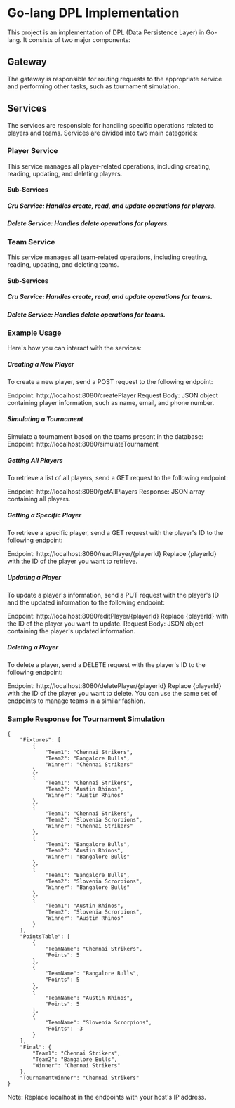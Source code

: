 # Go-lang DPL Implementation
This project is an implementation of DPL (Data Persistence Layer) in Go-lang. It consists of two major components:

## Gateway
The gateway is responsible for routing requests to the appropriate service and performing other tasks, such as tournament simulation.

## Services
The services are responsible for handling specific operations related to players and teams. Services are divided into two main categories:

### Player Service
This service manages all player-related operations, including creating, reading, updating, and deleting players.

#### Sub-Services
##### Cru Service: Handles create, read, and update operations for players.
##### Delete Service: Handles delete operations for players.

### Team Service
This service manages all team-related operations, including creating, reading, updating, and deleting teams.

#### Sub-Services
##### Cru Service: Handles create, read, and update operations for teams.
##### Delete Service: Handles delete operations for teams.


### Example Usage
Here's how you can interact with the services:

##### Creating a New Player
To create a new player, send a POST request to the following endpoint:

Endpoint: http://localhost:8080/createPlayer
Request Body: JSON object containing player information, such as name, email, and phone number.

##### Simulating a Tournament
Simulate a tournament based on the teams present in the database:
Endpoint: http://localhost:8080/simulateTournament

##### Getting All Players
To retrieve a list of all players, send a GET request to the following endpoint:

Endpoint: http://localhost:8080/getAllPlayers
Response: JSON array containing all players.

##### Getting a Specific Player
To retrieve a specific player, send a GET request with the player's ID to the following endpoint:

Endpoint: http://localhost:8080/readPlayer/{playerId}
Replace {playerId} with the ID of the player you want to retrieve.

##### Updating a Player
To update a player's information, send a PUT request with the player's ID and the updated information to the following endpoint:

Endpoint: http://localhost:8080/editPlayer/{playerId}
Replace {playerId} with the ID of the player you want to update.
Request Body: JSON object containing the player's updated information.

##### Deleting a Player
To delete a player, send a DELETE request with the player's ID to the following endpoint:

Endpoint: http://localhost:8080/deletePlayer/{playerId}
Replace {playerId} with the ID of the player you want to delete.
You can use the same set of endpoints to manage teams in a similar fashion.

### Sample Response for Tournament Simulation
```
{
    "Fixtures": [
        {
            "Team1": "Chennai Strikers",
            "Team2": "Bangalore Bulls",
            "Winner": "Chennai Strikers"
        },
        {
            "Team1": "Chennai Strikers",
            "Team2": "Austin Rhinos",
            "Winner": "Austin Rhinos"
        },
        {
            "Team1": "Chennai Strikers",
            "Team2": "Slovenia Scrorpions",
            "Winner": "Chennai Strikers"
        },
        {
            "Team1": "Bangalore Bulls",
            "Team2": "Austin Rhinos",
            "Winner": "Bangalore Bulls"
        },
        {
            "Team1": "Bangalore Bulls",
            "Team2": "Slovenia Scrorpions",
            "Winner": "Bangalore Bulls"
        },
        {
            "Team1": "Austin Rhinos",
            "Team2": "Slovenia Scrorpions",
            "Winner": "Austin Rhinos"
        }
    ],
    "PointsTable": [
        {
            "TeamName": "Chennai Strikers",
            "Points": 5
        },
        {
            "TeamName": "Bangalore Bulls",
            "Points": 5
        },
        {
            "TeamName": "Austin Rhinos",
            "Points": 5
        },
        {
            "TeamName": "Slovenia Scrorpions",
            "Points": -3
        }
    ],
    "Final": {
        "Team1": "Chennai Strikers",
        "Team2": "Bangalore Bulls",
        "Winner": "Chennai Strikers"
    },
    "TournamentWinner": "Chennai Strikers"
}
```
Note: Replace localhost in the endpoints with your host's IP address.
